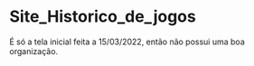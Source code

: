 # Site_Historico_de_jogos
É só a tela inicial feita a 15/03/2022, então não possui uma boa organização.
